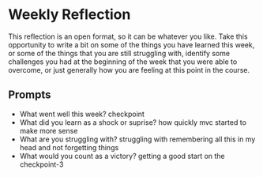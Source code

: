 # Weekly Reflection
This reflection is an open format, so it can be whatever you like. Take this opportunity to write a bit on some of the things you have learned this week, or some of the things that you are still struggling with, identify some challenges you had at the beginning of the week that you were able to overcome, or just generally how you are feeling at this point in the course.

## Prompts
- What went well this week?
checkpoint 
- What did you learn as a shock or suprise?
how quickly mvc started to make more sense
- What are you struggling with?
struggling with remembering all this in my head and not forgetting things
- What would you count as a victory?
getting a good start on the checkpoint-3